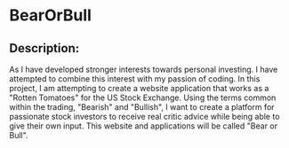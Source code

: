 # BearOrBull

## Description:
  As I have developed stronger interests towards personal investing. I have attempted to combine this interest with my passion of coding. In this project, I am attempting to create a website application that works as a "Rotten Tomatoes" for the US Stock Exchange. Using the terms common within the trading, "Bearish" and "Bullish", I want to create a platform for passionate stock investors to receive real critic advice while being able to give their own input. This website and applications will be called "Bear or Bull". 
